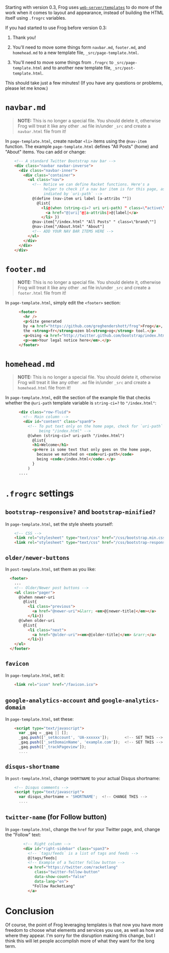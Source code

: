 Starting with version 0.3, Frog uses
[`web-server/templates`](http://docs.racket-lang.org/web-server/templates.html)
to do more of the work when it comes to layout and appearance, instead
of building the HTML itself using `.frogrc` variables.

If you had started to use Frog before version 0.3:

1. Thank you!

2. You'll need to move some things form `navbar.md`, `footer.md`, and
`homehead.md` to a new template file, `_src/page-template.html`.

3. You'll need to move some things from `.frogrc` to
`_src/page-template.html` and to another new template file,
`_src/post-template.html`.

This should take just a few minutes! (If you have any questions or
problems, please let me know.)

# `navbar.md`

> **NOTE:** This is no longer a special file. You should delete it,
> otherwise Frog will treat it like any other `.md` file in/under `_src`
> and create a `navbar.html` file from it!

In `page-template.html`, create navbar `<li>` items using the
`@nav-item` function. The example `page-template.html` defines "All
Posts" (home) and "About" items. You can add or change:

```html
    <!-- A standard Twitter Bootstrap nav bar -->
    <div class="navbar navbar-inverse">
      <div class="navbar-inner">
        <div class="container">
          <ul class="nav">
            <!-- Notice we can define Racket functions. Here's a
                 helper to check if a nav bar item is for this page, as
                 indiated by `uri-path` -->
            @(define (nav-item uri label [a-attribs ""])
              @list{
                <li@(when (string-ci=? uri uri-path) " class=\"active\"")>
                  <a href="@|uri|"@|a-attribs|>@|label|</a>
                </li> })
            @nav-item["/index.html" "All Posts" " class=\"brand\""]
            @nav-item["/About.html" "About"]
            <!-- ADD YOUR NAV BAR ITEMS HERE -->
          </ul>
        </div>
      </div>
    </div>
```

# `footer.md`

> **NOTE:** This is no longer a special file. You should delete it,
> otherwise Frog will treat it like any other `.md` file in/under `_src`
> and create a `footer.html` file from it!

In `page-template.html`, simply edit the `<footer>` section:

```html
      <footer>
        <hr />
        <p>Site generated
        by <a href="https://github.com/greghendershott/frog">Frog</a>,
        the <strong>fr</strong>ozen bl<strong>og</strong> tool.</p>
        <p>Using <a href="http://twitter.github.com/bootstrap/index.html">Bootstrap</a>.</p>
        <p><em>Your legal notice here</em>.</p>
      </footer>
```

# `homehead.md`

> **NOTE:** This is no longer a special file. You should delete it,
> otherwise Frog will treat it like any other `.md` file in/under `_src`
> and create a `homehead.html` file from it!

In `page-template.html`, edit the section of the example file that
checks whether the `@uri-path` template variable is `string-ci=?` to
`"/index.html"`:

```html
      <div class="row-fluid">
        <!-- Main column -->
        <div id="content" class="span9">
          <!-- To put text only on the home page, check for `uri-path`
               being "/index.html" -->
          @(when (string-ci=? uri-path "/index.html")
            @list{
            <h1>Welcome</h1>
            <p>Here is some text that only goes on the home page,
              because we matched on <code>uri-path</code>
              being <code>/index.html</code>.</p>
            }
          )
      ....
```

# `.frogrc` settings

## `bootstrap-responsive?` and `bootstrap-minified?`

In `page-template.html`, set the style sheets yourself:

```html
    <!-- CSS -->
    <link rel="stylesheet" type="text/css" href="/css/bootstrap.min.css">
    <link rel="stylesheet" type="text/css" href="/css/bootstrap-responsive.min.css">
```

## `older/newer-buttons`

In `post-template.html`, set them as you like:

```html
  <footer>
    ...
    <!-- Older/Newer post buttons -->
    <ul class="pager">
      @(when newer-uri
        @list{
          <li class="previous">
            <a href="@newer-uri">&larr; <em>@|newer-title|</em></a>
          </li>})
      @(when older-uri
        @list{
          <li class="next">
            <a href="@older-uri"><em>@|older-title|</em> &rarr;</a>
          </li>})
    </ul>
  </footer>
```

## `favicon`

In `page-template.html`, set it:

```html
    <link rel="icon" href="/favicon.ico">
```

## `google-analytics-account` and `google-analytics-domain`

In `page-template.html`, set these:

```html
    <script type="text/javascript">
      var _gaq = _gaq || [];
      _gaq.push(['_setAccount', 'UA-xxxxxx']);       <!-- SET THIS -->
      _gaq.push(['_setDomainName', 'example.com']);  <!-- SET THIS -->
      _gaq.push(['_trackPageview']);
      ....
```

## `disqus-shortname`

In `post-template.html`, change `SHORTNAME` to your actual Disqus
shortname:

```html
    <!-- Disqus comments -->
    <script type="text/javascript">
      var disqus_shortname = 'SHORTNAME';  <!-- CHANGE THIS -->
      ....
```

## `twitter-name` (for Follow button)

In `page-template.html`, change the `href` for your Twitter page, and,
change the "Follow" text:

```html
        <!-- Right column -->
        <div id="right-sidebar" class="span3">
          <!-- `tags/feeds` is a list of tags and feeds -->
          @|tags/feeds|
          <!-- Example of a Twitter follow button -->
          <a href="https://twitter.com/racketlang"
             class="twitter-follow-button"
             data-show-count="false"
             data-lang="en">
            "Follow RacketLang"
          </a>
```

# Conclusion

Of course, the point of Frog leveraging templates is that now you have
more freedom to choose what elements and services you use, as well as
how and where they appear. I'm sorry for the disruption making this
change, but I think this will let people accomplish more of what they
want for the long term.

